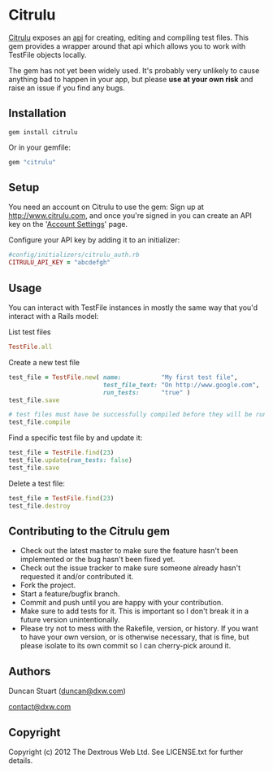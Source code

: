 Citrulu
=======

[Citrulu](https://www.citrulu.com/) exposes an [api](https://www.citrulu.com/api) for creating, editing and compiling test files. This gem provides a wrapper around that api which allows you to work with TestFile objects locally.

The gem has not yet been widely used. It's probably very unlikely to cause anything bad to happen in your app, but please **use at your own risk** and raise an issue if you find any bugs.

Installation
-------------

    gem install citrulu
    
Or in your gemfile:

```ruby
gem "citrulu"
```    

Setup
-----

You need an account on Citrulu to use the gem: Sign up at <http://www.citrulu.com>, and once you're signed in you can create an API key on the '[Account Settings](https://www.citrulu.com/settings)' page.
 
Configure your API key by adding it to an initializer: 

```ruby
#config/initializers/citrulu_auth.rb
CITRULU_API_KEY = "abcdefgh"
```

Usage
-----

You can interact with TestFile instances in mostly the same way that you'd interact with a Rails model:

List test files

```ruby
TestFile.all
```
    
Create a new test file

```ruby    
test_file = TestFile.new( name:           "My first test file",
                          test_file_text: "On http://www.google.com",
                          run_tests:      "true" )
test_file.save

# test files must have be successfully compiled before they will be run:
test_file.compile
```
    
Find a specific test file by and update it:

```ruby 
test_file = TestFile.find(23)
test_file.update(run_tests: false)
test_file.save
```    

Delete a test file:

```ruby 
test_file = TestFile.find(23)
test_file.destroy
```

Contributing to the Citrulu gem 
-------------------------------
* Check out the latest master to make sure the feature hasn't been implemented or the bug hasn't been fixed yet.
* Check out the issue tracker to make sure someone already hasn't requested it and/or contributed it.
* Fork the project.
* Start a feature/bugfix branch.
* Commit and push until you are happy with your contribution.
* Make sure to add tests for it. This is important so I don't break it in a future version unintentionally.
* Please try not to mess with the Rakefile, version, or history. If you want to have your own version, or is otherwise necessary, that is fine, but please isolate to its own commit so I can cherry-pick around it.

Authors
-------
Duncan Stuart (duncan@dxw.com)

contact@dxw.com

Copyright
---------
Copyright (c) 2012 The Dextrous Web Ltd. See LICENSE.txt for further details.